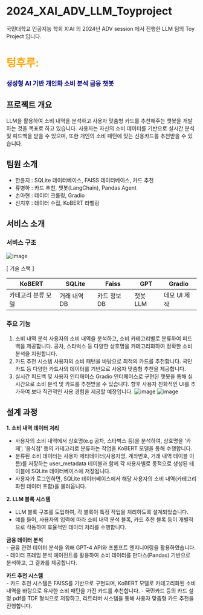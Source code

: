 # 2024_XAI_ADV_LLM_Toyproject
국민대학교 인공지능 학회 X:AI 의 2024년 ADV session 에서 진행한 LLM 팀의 Toy Project 입니다. 

# <span style="color: orange"> 텅후루:
### <span style="color: navy"> 생성형 AI 기반 개인화 소비 분석 금융 챗봇</span>

## 프로젝트 개요
LLM을 활용하여 소비 내역을 분석하고 사용자 맞춤형 카드를 추천해주는 챗봇을 개발하는 것을 목표로 하고 있습니다. 사용자는 자신의 소비 데이터를 기반으로 실시간 분석 및 피드백을 받을 수 있으며, 또한 개인의 소비 패턴에 맞는 신용카드를 추천받을 수 있습니다.

## 팀원 소개
- 한윤지 : SQLite 데이터베이스, FAISS 데이터베이스, 카드 추천
- 류병하 : 카드 추천, 챗봇(LangChain), Pandas Agent 
- 손아현 : 데이터 크롤링, Gradio
- 신지후 : 데이터 수집, KoBERT 라벨링

## 서비스 소개
### 서비스 구조
![image](https://github.com/user-attachments/assets/f81f8bec-d1b7-4b6a-b891-9ca6f6b07369)

[ 기술 스택 ]

| KoBERT                | SQLite            | Faiss           | GPT          | Gradio         |
|-----------------------|-------------------|-----------------|--------------|----------------|
| 카테고리 분류 모델    | 거래 내역 DB      | 카드 정보 DB    | 챗봇 LLM     | 데모 UI 제작   |
### 주요 기능
1. 소비 내역 분석
사용자의 소비 내역을 분석하고, 소비 카테고리별로 분류하여 피드백을 제공합니다.
공차, 스타벅스 등 다양한 상호명을 카테고리화하여 정확한 소비 분석을 지원합니다.
2. 카드 추천 시스템
사용자의 소비 패턴을 바탕으로 최적의 카드를 추천합니다.
국민카드 등 다양한 카드사의 데이터를 기반으로 사용자 맞춤형 추천을 제공합니다.
3. 실시간 피드백 및 사용자 인터페이스
Gradio 인터페이스로 구현된 챗봇을 통해 실시간으로 소비 분석 및 카드를 추천받을 수 있습니다.
향후 사용자 친화적인 UI를 추가하여 보다 직관적인 사용 경험을 제공할 예정입니다.
![image](https://github.com/user-attachments/assets/57fd425e-6498-4f67-a29e-47017cd891ce)
![image](https://github.com/user-attachments/assets/c5056e5e-c76c-460b-98c0-0a87d28b26c0)

## 설계 과정
**1. 소비 내역 데이터 처리** </br>
 - 사용자의 소비 내역에서 상호명(e.g 공차, 스타벅스 등)을 분석하여, 상호명을 '카페', '음식점' 등의 카테고리로 분류하는 작업을 KoBERT 모델을 통해 수행합니다.
 - 분류된 소비 데이터는 사용자 메타데이터(사용자명, 계좌번호, 거래 내역 테이블 이름)를 저장하는 user_metadata 테이블과 함께 각 사용자별로 동적으로 생성된 테이블에 SQLite 데이터베이스에 저장됩니다.
 - 사용자가 로그인하면, SQLite 데이터베이스에서 해당 사용자의 소비 내역(카테고리화된 데이터 포함)을 불러옵니다.

**2. LLM 블록 시스템** </br>
 - LLM 블록 구조를 도입하여, 각 블록이 특정 작업을 처리하도록 설계되었습니다.
 - 예를 들어, 사용자의 입력에 따라 소비 내역 분석 블록, 카드 추천 블록 등이 개별적으로 작동하여 효율적인 데이터 처리를 수행합니다.</br>

**금융 데이터 분석** </br>
    - 금융 관련 데이터 분석을 위해 GPT-4 API와 프롬프트 엔지니어링을 활용하였습니다.
    - 데이터 프레임 분석 에이전트를 활용하여 소비 데이터를 판다스(Pandas) 기반으로 분석하고, 그 결과를 제공합니다.</br>

**카드 추천 시스템** </br>
    - 카드 추천 시스템은 FAISS를 기반으로 구현되며, KoBERT 모델로 카테고리화된 소비 내역을 바탕으로 유사한 소비 패턴을 가진 카드를 추천합니다.
    - 국민카드 등의 카드 설명 pdf를 TDF 형식으로 저장하고, 리트리버 시스템을 통해 사용자 맞춤형 카드 추천을 진행합니다.
